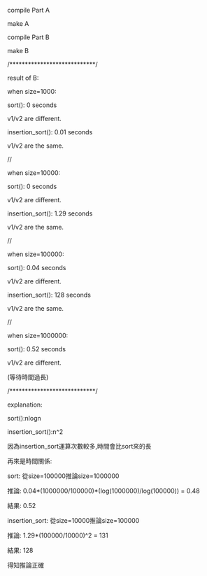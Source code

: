 compile Part A

  make A

compile Part B

  make B


/****************************/

result of B:

  when size=1000:

  sort(): 0 seconds
  
  v1/v2 are different.
  
  insertion_sort(): 0.01 seconds
  
  v1/v2 are the same.

//

  when size=10000:
  
  sort(): 0 seconds
  
  v1/v2 are different.
  
  insertion_sort(): 1.29 seconds
  
  v1/v2 are the same.
  
//

  when size=100000:
  
  sort(): 0.04 seconds
  
  v1/v2 are different.
  
  insertion_sort(): 128 seconds
  
  v1/v2 are the same.

//

  when size=1000000:
  
  sort(): 0.52 seconds
  
  v1/v2 are different.
  
  (等待時間過長)

/****************************/

explanation:
  
  sort():nlogn
  
  insertion_sort():n^2
  
  因為insertion_sort運算次數較多,時間會比sort來的長


再來是時間關係:
  
  sort:           從size=100000推論size=1000000
  
  推論:           0.04*(1000000/100000)*(log(1000000)/log(100000)) = 0.48
  
  結果:           0.52


  insertion_sort: 從size=10000推論size=100000
  
  推論:           1.29*(100000/10000)^2 = 131
  
  結果:           128
  
  
  得知推論正確

